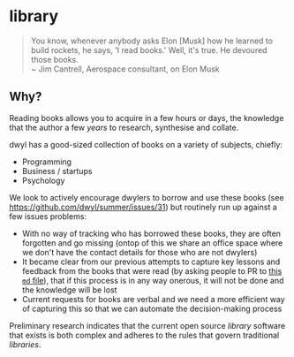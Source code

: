 # library

> You know, whenever anybody asks Elon [Musk] how he learned to build rockets, he says, 'I read books.' Well, it's true. He devoured those books.  
~ Jim Cantrell, Aerospace consultant, on Elon Musk

## Why?
Reading books allows you to acquire in a few hours or days, the knowledge that the author a few _years_ to research, synthesise and collate.

dwyl has a good-sized collection of books on a variety of subjects, chiefly:
+ Programming
+ Business / startups
+ Psychology

We look to actively encourage dwylers to borrow and use these books
(see https://github.com/dwyl/summer/issues/31) but routinely run up against a few issues problems:
+ With no way of tracking who has borrowed these books, they are often forgotten and go missing (ontop of this we share an office space
where we don't have the contact details for those who are not dwylers)
+ It became clear from our previous attempts to capture key lessons and feedback
from the books that were read (by asking people to PR to
[this `md` file](https://github.com/dwyl/start-here/blob/master/books-to-read.md)),
that if this process is in any way onerous, it will not be done
and the knowledge will be lost
+ Current requests for books are verbal and we need a more efficient way of
capturing this so that we can automate the decision-making process

Preliminary research indicates that the current open source _library_ software that exists
is both complex and adheres to the rules that govern traditional _libraries_.
